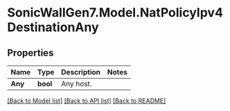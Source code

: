 # SonicWallGen7.Model.NatPolicyIpv4DestinationAny

## Properties

Name | Type | Description | Notes
------------ | ------------- | ------------- | -------------
**Any** | **bool** | Any host. | 

[[Back to Model list]](../README.md#documentation-for-models) [[Back to API list]](../README.md#documentation-for-api-endpoints) [[Back to README]](../README.md)

